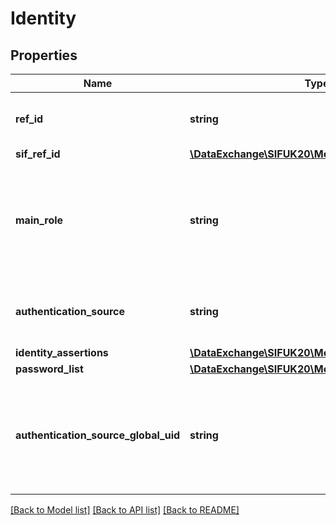 # Identity

## Properties
Name | Type | Description | Notes
------------ | ------------- | ------------- | -------------
**ref_id** | **string** | The SIF RefId that uniquely identifies this object. | 
**sif_ref_id** | [**\DataExchange\SIFUK20\Models\SIFRefId**](SIFRefId.md) |  | [optional] 
**main_role** | **string** | Indicates whether or not the Person that this object refers to is the main role for this Identity. | [optional] 
**authentication_source** | **string** | The type of source system that produced this Identityobject. | 
**identity_assertions** | [**\DataExchange\SIFUK20\Models\IdentityAssertions**](IdentityAssertions.md) |  | [optional] 
**password_list** | [**\DataExchange\SIFUK20\Models\Password[]**](Password.md) |  | [optional] 
**authentication_source_global_uid** | **string** | The globally unique identifier that links together separate Identity objects which reference the same Person. | [optional] 

[[Back to Model list]](../README.md#documentation-for-models) [[Back to API list]](../README.md#documentation-for-api-endpoints) [[Back to README]](../README.md)


